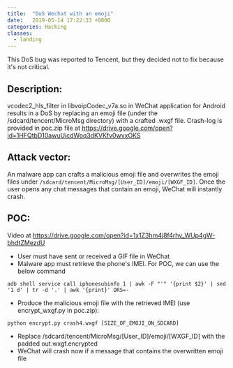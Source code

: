 ```yaml
---
title:  "DoS Wechat with an emoji"
date:   2019-05-14 17:22:33 +0800
categories: Hacking
classes:
  - landing
---
```


This DoS bug was reported to Tencent, but they decided not to fix because it's not critical.

## Description:
vcodec2_hls_filter in libvoipCodec_v7a.so in WeChat application for Android results in a DoS by replacing an emoji file (under the /sdcard/tencent/MicroMsg directory) with a crafted .wxgf file.
Crash-log is provided in poc.zip file at https://drive.google.com/open?id=1HFQtbD10awuUicdWoq3dKVKfv0wvxOKS

## Attack vector:
An malware app can crafts a malicious emoji file and overwrites the emoji files under `/sdcard/tencent/MicroMsg/[User_ID]/emoji/[WXGF_ID]`. Once the user opens any chat messages that contain an emoji, WeChat will instantly crash.

## POC:
Video at https://drive.google.com/open?id=1x1Z3hm4j8f4rhv_WUp4gW-bhdtZMezdU

- User must have sent or received a GIF file in WeChat
- Malware app must retrieve the phone's IMEI. For POC, we can use the below command
```
adb shell service call iphonesubinfo 1 | awk -F "'" '{print $2}' | sed '1 d' | tr -d '.' | awk '{print}' ORS=- 
```
- Produce the malicious emoji file with the retrieved IMEI (use encrypt_wxgf.py in poc.zip):
```
python encrypt.py crash4.wxgf [SIZE_OF_EMOJI_ON_SDCARD]
```
- Replace /sdcard/tencent/MicroMsg/[User_ID]/emoji/[WXGF_ID] with the padded out.wxgf.encrypted
- WeChat will crash now if a message that contains the overwritten emoji file

